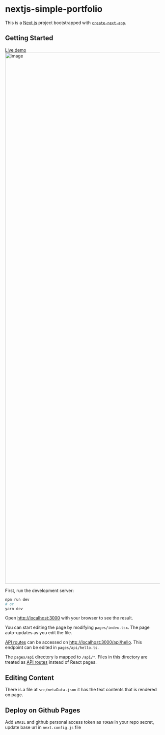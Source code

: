 # nextjs-simple-portfolio

This is a [Next.js](https://nextjs.org/) project bootstrapped with [`create-next-app`](https://github.com/vercel/next.js/tree/canary/packages/create-next-app).

## Getting Started
[Live demo](https://whoami-shubham.github.io/nextjs-simple-portfolio/)
<img width="1728" alt="image" src="https://user-images.githubusercontent.com/28999685/188265829-1cb15d84-a518-4bf1-948b-bdacae06d585.png">


First, run the development server:

```bash
npm run dev
# or
yarn dev
```

Open [http://localhost:3000](http://localhost:3000) with your browser to see the result.

You can start editing the page by modifying `pages/index.tsx`. The page auto-updates as you edit the file.

[API routes](https://nextjs.org/docs/api-routes/introduction) can be accessed on [http://localhost:3000/api/hello](http://localhost:3000/api/hello). This endpoint can be edited in `pages/api/hello.ts`.

The `pages/api` directory is mapped to `/api/*`. Files in this directory are treated as [API routes](https://nextjs.org/docs/api-routes/introduction) instead of React pages.

## Editing Content

There is a file at `src/metaData.json` it has the text contents that is rendered on page.

## Deploy on Github Pages

Add `EMAIL` and github personal access token as `TOKEN` in your repo secret,
update base url in `next.config.js` file
